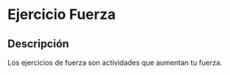 # Ejercicio Fuerza

## Descripción
Los ejercicios de fuerza son actividades que aumentan tu fuerza.
